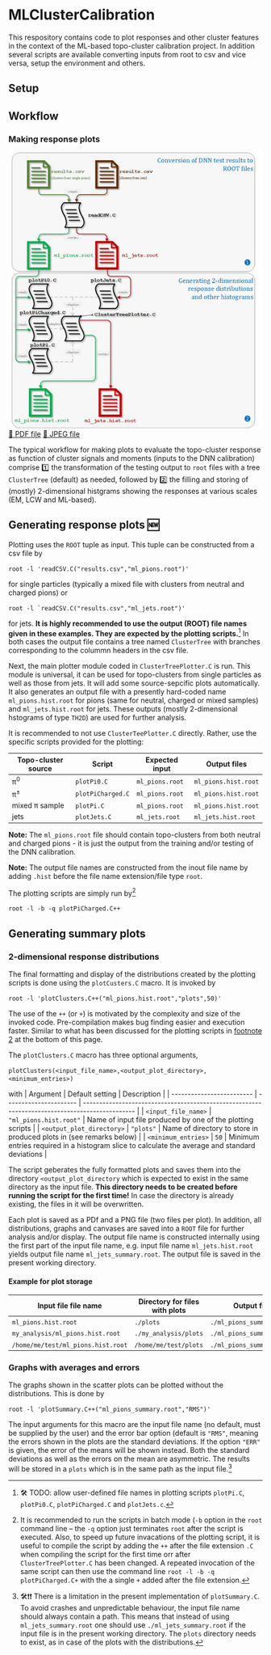 # MLClusterCalibration

This respository contains code to plot responses and other cluster features in the context of the ML-based topo-cluster calibration project. In addition several scripts are available converting inputs from root to csv and vice versa, setup the environment and others. 

## Setup

## Workflow

### Making response plots

![Workflow for filling distributions](https://github.com/peterloch/MLClusterCalibration/blob/Plotters/root/doc/PlotWorkFlow.png)
[:link: PDF file](https://github.com/peterloch/MLClusterCalibration/blob/Plotters/root/doc/PlotWorkFlow.pdf) [:link: JPEG file](https://github.com/peterloch/MLClusterCalibration/blob/Plotters/root/doc/PlotWorkFlow.jpg)

The typical workflow for making plots to evaluate the topo-cluster response as function of cluster signals and moments (inputs to the DNN calibration) comprise 1️⃣ the transformation of the testing output to `root` files with a tree `ClusterTree` (default) as needed, followed by 2️⃣ the filling and storing of (mostly) 2-dimensional histgrams showing the responses at various scales (EM, LCW and ML-based). 

## Generating response plots 🆕

Plotting uses the `ROOT` tuple as input. This tuple can be constructed from a csv file by 
```
root -l 'readCSV.C("results.csv","ml_pions.root")'
```
for single particles (typically a mixed file with clusters from neutral and charged pions) or
```
root -l `readCSV.C("results.csv","ml_jets.root")'
```
for jets. **It is highly recommended to use the output (ROOT) file names given in these examples. They are expected by the plotting scripts.**[^1]
In both cases the output file contains a tree named `ClusterTree` with branches corresponding to the colummn headers in the csv file.

Next, the main plotter module coded in `ClusterTreePlotter.C` is run. This module is universal, it can be used for topo-clusters from single particles as well as those from jets. It will add some source-sepcific plots automatically. It also generates an output file with a presently hard-coded name `ml_pions.hist.root` for pions (same for neutral, charged or mixed samples) and `ml_jets.hist.root` for jets. These outputs (mostly 2-dimensional hstograms of type `TH2D`) are used for further analysis.

It is recommended to not use `ClusterTeePlotter.C` directly. Rather, use the specific scripts provided for the plotting:

| Topo-cluster source | Script            | Expected input  | Output files         |
| ------------------- | ----------------- | --------------- | -------------------- |
| &pi;<sup>0</sup>    | `plotPi0.C`       | `ml_pions.root` | `ml_pions.hist.root` |
| &pi;<sup>&pm;</sup> | `plotPiCharged.C` | `ml_pions.root` | `ml_pions.hist.root` |
| mixed &pi; sample   | `plotPi.C`        | `ml_pions.root` | `ml_pions.hist.root` |
| jets                | `plotJets.C`      | `ml_jets.root`  | `ml_jets.hist.root`  |

**Note:** The `ml_pions.root` file should contain topo-clusters from both neutral and charged pions - it is just the output from the training and/or testing of the DNN calibration.

**Note:** The output file names are constructed from the inout file name by adding `.hist` before the file name extension/file type `root`.

The plotting scripts are simply run by[^2]
```
root -l -b -q plotPiCharged.C++
```

[^1]: :hammer_and_wrench: TODO: allow user-defined file names in plotting scripts `plotPi.C`, `plotPi0.C`, `plotPiCharged.C` and `plotJets.c`.
[^2]: <a name="compile">It is recommended to run the scripts in batch mode (`-b` option in the `root` command line &ndash; the `-q` option just terminates `root` after the script is executed. Also, to speed up future invacations of the plotting script, it is useful to compile the script by adding the `++` after the file extension `.C` when compiling the script for the first time orr after `ClusterTreePlotter.C` has been changed. A repeated invocation of the same script can then use the command line `root -l -b -q plotPiCharged.C+` with the a single `+` added after the file extension.</a> 

## Generating summary plots

### 2-dimensional response distributions

The final formatting and display of the distributions created by the plotting scripts is done using the `plotCusters.C` macro. It is invoked by 
```
root -l 'plotClusters.C++("ml_pions.hist.root","plots",50)'
```
The use of the `++` (or `+`) is motivated by the complexity and size of the invoked code. Pre-compilation makes bug finding easier and execution faster. Similar to what has been discussed for the plotting scripts in [footnote 2](#compile) at the bottom of this page.

The `plotClusters.C` macro has three optional arguments, 
```
plotClusters(<input_file_name>,<output_plot_directory>,<minimum_entries>)
```
with 
| Argument                  | Default setting        | Description                                                                                    |
| ------------------------- | ---------------------- | ---------------------------------------------------------------------------------------------- |
| `<input_file_name>`       | `"ml_pions.hist.root"` | Name of input file produced by one of the plotting scripts                                     |
| `<output_plot_directory>` | `"plots"`              | Name of directory to store in produced plots in (see remarks below)                            |
| `<minimum_entries>`       | `50`                   | Minimum entries required in a histogram slice to calculate the average and standard deviations |

The script geberates the fully formatted plots and saves them into the directory `<output_plot_directory` which is expected to exist in the same directory as the input file. **This directory needs to be created before running the script for the first time!** In case the directory is already existing, the files in it will be overwritten. 

Each plot is saved as a PDf and a PNG file (two files per plot). In addition, all distributions, graphs and canvases are saved into a `ROOT` file for further analysis and/or display. The output file name is constructed internally using the first part of the input file name, e.g. input file name `ml_jets.hist.root` yields output file name `ml_jets_summary.root`. The output file is saved in the present working directory.

#### Example for plot storage

| Input file file name               | Directory for files with plots | Output file               |
| ---------------------------------- | ------------------------------ | ------------------------- |
| `ml_pions.hist.root`               | `./plots`                      | `./ml_pions_summary.root` |
| `my_analysis/ml_pions.hist.root`   | `./my_analysis/plots`          | `./ml_pions_summary.root` |
| `/home/me/test/ml_pions.hist.root` | `/home/me/test/plots`          | `./ml_pions_summary.root` |

### Graphs with averages and errors

The graphs shown in the scatter plots can be plotted without the distributions. This is done by
```
root -l 'plotSummary.C++("ml_pions_summary.root","RMS")'
```
The input arguments for this macro are the input file name (no default, must be supplied by the user) and the error bar option (default is `"RMS"`, meaning the errors shown in the plots are the standard deviations. If the option `"ERR"` is given, the error of the means will be shown instead. Both the standard deviations as well as the errors on the mean are asymmetric. The results will be stored in a `plots` which is in the same path as the input file.[^3]

[^3]: 🛠️:exclamation::exclamation: There is a limitation in the present implementation of `plotSummary.C`. To avoid crashes and unpredictable behaviour, the input file name should always contain a path. This means that instead of using `ml_jets_summary.root` one should use `./ml_jets_summary.root` if the input file is in the present working directory. The `plots` directory needs to exist, as in case of the plots with the distributions.
